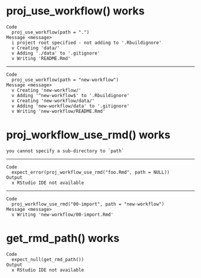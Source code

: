 # proj_use_workflow() works

    Code
      proj_use_workflow(path = ".")
    Message <message>
      i project root specified - not adding to '.Rbuildignore'
      v Creating 'data/'
      v Adding './data' to '.gitignore'
      v Writing 'README.Rmd'

---

    Code
      proj_use_workflow(path = "new-workflow")
    Message <message>
      v Creating 'new-workflow/'
      v Adding '^new-workflow$' to '.Rbuildignore'
      v Creating 'new-workflow/data/'
      v Adding 'new-workflow/data' to '.gitignore'
      v Writing 'new-workflow/README.Rmd'

# proj_workflow_use_rmd() works

    you cannot specify a sub-directory to `path`

---

    Code
      expect_error(proj_workflow_use_rmd("foo.Rmd", path = NULL))
    Output
      x RStudio IDE not available

---

    Code
      proj_workflow_use_rmd("00-import", path = "new-workflow")
    Message <message>
      v Writing 'new-workflow/00-import.Rmd'

# get_rmd_path() works

    Code
      expect_null(get_rmd_path())
    Output
      x RStudio IDE not available

